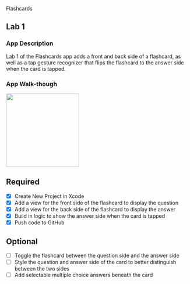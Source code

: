 Flashcards

## Lab 1

### App Description
Lab 1 of the Flashcards app adds a front and back side of a flashcard, as well as a tap gesture recognizer that flips the flashcard to the answer side when the card is tapped.

### App Walk-though

<img src="https://imgur.com/sYEAcGz" width=200><br>

## Required
- [x] Create New Project in Xcode
- [x] Add a view for the front side of the flashcard to display the question
- [x] Add a view for the back side of the flashcard to display the answer
- [x] Build in logic to show the answer side when the card is tapped
- [x] Push code to GitHub
## Optional
- [ ] Toggle the flashcard between the question side and the answer side
- [ ] Style the question and answer side of the card to better distinguish between the two sides
- [ ] Add selectable multiple choice answers beneath the card